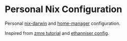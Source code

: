 # Personal Nix Configuration

Personal [nix-darwin](https://daiderd.com/nix-darwin/) and [home-manager](https://github.com/nix-community/home-manager) configuration.

Inspired from [zmre tutorial](https://www.youtube.com/watch?v=LE5JR4JcvMg) and [ethanniser config](https://github.com/ethanniser/config?tab=readme-ov-file).
